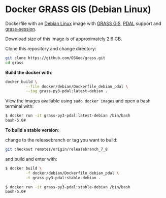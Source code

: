 # Docker GRASS GIS (Debian Linux)

Dockerfile with an [Debian Linux](https://www.debian.org/) image with
[GRASS GIS](https://grass.osgeo.org/), [PDAL](https://pdal.io) support and
[grass-session](https://github.com/zarch/grass-session/).

Download size of this image is of approximately 2.6 GB.

Clone this repository and change directory:

```bash
git clone https://github.com/OSGeo/grass.git
cd grass
```

__Build the docker with__:

```bash
docker build \
         --file docker/debian/Dockerfile_debian_pdal \
         --tag grass-py3-pdal:latest-debian .
```

View the images available using `sudo docker images` and open a bash terminal with:

```bash
$ docker run -it grass-py3-pdal:latest-debian /bin/bash
bash-5.0#
```

__To build a stable version__:

change to the releasebranch or tag you want to build:

```bash
git checkout remotes/origin/releasebranch_7_8
```

and build and enter with:

```bash
$ docker build \
         -f docker/debian/Dockerfile_debian_pdal \
         -t grass-py3-pdal:stable-debian .

$ docker run -it grass-py3-pdal:stable-debian /bin/bash
bash-5.0#
```
